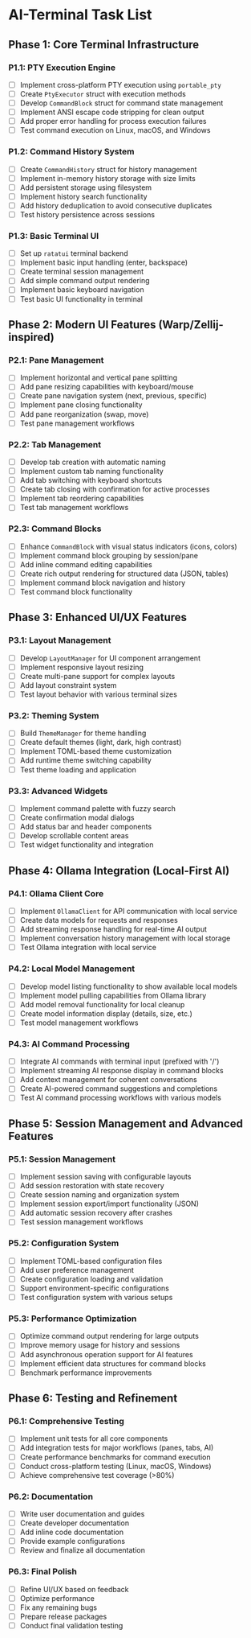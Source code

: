 # AI-Terminal Task List

## Phase 1: Core Terminal Infrastructure

### P1.1: PTY Execution Engine
- [ ] Implement cross-platform PTY execution using `portable_pty`
- [ ] Create `PtyExecutor` struct with execution methods
- [ ] Develop `CommandBlock` struct for command state management
- [ ] Implement ANSI escape code stripping for clean output
- [ ] Add proper error handling for process execution failures
- [ ] Test command execution on Linux, macOS, and Windows

### P1.2: Command History System
- [ ] Create `CommandHistory` struct for history management
- [ ] Implement in-memory history storage with size limits
- [ ] Add persistent storage using filesystem
- [ ] Implement history search functionality
- [ ] Add history deduplication to avoid consecutive duplicates
- [ ] Test history persistence across sessions

### P1.3: Basic Terminal UI
- [ ] Set up `ratatui` terminal backend
- [ ] Implement basic input handling (enter, backspace)
- [ ] Create terminal session management
- [ ] Add simple command output rendering
- [ ] Implement basic keyboard navigation
- [ ] Test basic UI functionality in terminal

## Phase 2: Modern UI Features (Warp/Zellij-inspired)

### P2.1: Pane Management
- [ ] Implement horizontal and vertical pane splitting
- [ ] Add pane resizing capabilities with keyboard/mouse
- [ ] Create pane navigation system (next, previous, specific)
- [ ] Implement pane closing functionality
- [ ] Add pane reorganization (swap, move)
- [ ] Test pane management workflows

### P2.2: Tab Management
- [ ] Develop tab creation with automatic naming
- [ ] Implement custom tab naming functionality
- [ ] Add tab switching with keyboard shortcuts
- [ ] Create tab closing with confirmation for active processes
- [ ] Implement tab reordering capabilities
- [ ] Test tab management workflows

### P2.3: Command Blocks
- [ ] Enhance `CommandBlock` with visual status indicators (icons, colors)
- [ ] Implement command block grouping by session/pane
- [ ] Add inline command editing capabilities
- [ ] Create rich output rendering for structured data (JSON, tables)
- [ ] Implement command block navigation and history
- [ ] Test command block functionality

## Phase 3: Enhanced UI/UX Features

### P3.1: Layout Management
- [ ] Develop `LayoutManager` for UI component arrangement
- [ ] Implement responsive layout resizing
- [ ] Create multi-pane support for complex layouts
- [ ] Add layout constraint system
- [ ] Test layout behavior with various terminal sizes

### P3.2: Theming System
- [ ] Build `ThemeManager` for theme handling
- [ ] Create default themes (light, dark, high contrast)
- [ ] Implement TOML-based theme customization
- [ ] Add runtime theme switching capability
- [ ] Test theme loading and application

### P3.3: Advanced Widgets
- [ ] Implement command palette with fuzzy search
- [ ] Create confirmation modal dialogs
- [ ] Add status bar and header components
- [ ] Develop scrollable content areas
- [ ] Test widget functionality and integration

## Phase 4: Ollama Integration (Local-First AI)

### P4.1: Ollama Client Core
- [ ] Implement `OllamaClient` for API communication with local service
- [ ] Create data models for requests and responses
- [ ] Add streaming response handling for real-time AI output
- [ ] Implement conversation history management with local storage
- [ ] Test Ollama integration with local service

### P4.2: Local Model Management
- [ ] Develop model listing functionality to show available local models
- [ ] Implement model pulling capabilities from Ollama library
- [ ] Add model removal functionality for local cleanup
- [ ] Create model information display (details, size, etc.)
- [ ] Test model management workflows

### P4.3: AI Command Processing
- [ ] Integrate AI commands with terminal input (prefixed with '/')
- [ ] Implement streaming AI response display in command blocks
- [ ] Add context management for coherent conversations
- [ ] Create AI-powered command suggestions and completions
- [ ] Test AI command processing workflows with various models

## Phase 5: Session Management and Advanced Features

### P5.1: Session Management
- [ ] Implement session saving with configurable layouts
- [ ] Add session restoration with state recovery
- [ ] Create session naming and organization system
- [ ] Implement session export/import functionality (JSON)
- [ ] Add automatic session recovery after crashes
- [ ] Test session management workflows

### P5.2: Configuration System
- [ ] Implement TOML-based configuration files
- [ ] Add user preference management
- [ ] Create configuration loading and validation
- [ ] Support environment-specific configurations
- [ ] Test configuration system with various setups

### P5.3: Performance Optimization
- [ ] Optimize command output rendering for large outputs
- [ ] Improve memory usage for history and sessions
- [ ] Add asynchronous operation support for AI features
- [ ] Implement efficient data structures for command blocks
- [ ] Benchmark performance improvements

## Phase 6: Testing and Refinement

### P6.1: Comprehensive Testing
- [ ] Implement unit tests for all core components
- [ ] Add integration tests for major workflows (panes, tabs, AI)
- [ ] Create performance benchmarks for command execution
- [ ] Conduct cross-platform testing (Linux, macOS, Windows)
- [ ] Achieve comprehensive test coverage (>80%)

### P6.2: Documentation
- [ ] Write user documentation and guides
- [ ] Create developer documentation
- [ ] Add inline code documentation
- [ ] Provide example configurations
- [ ] Review and finalize all documentation

### P6.3: Final Polish
- [ ] Refine UI/UX based on feedback
- [ ] Optimize performance
- [ ] Fix any remaining bugs
- [ ] Prepare release packages
- [ ] Conduct final validation testing
